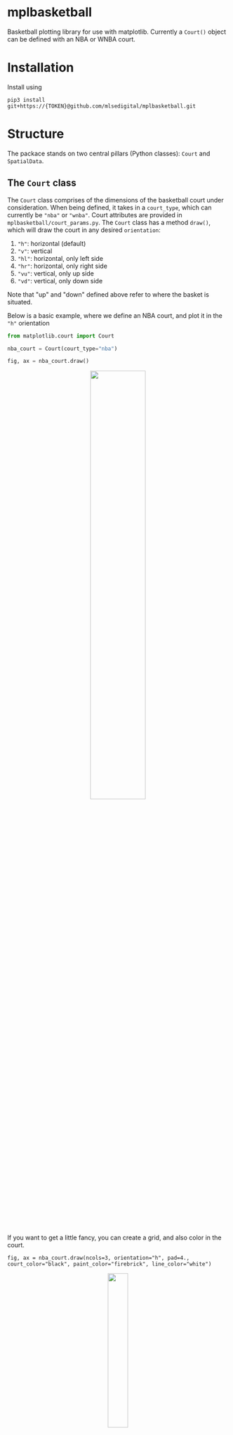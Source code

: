 # mplbasketball
Basketball plotting library for use with matplotlib. Currently a `Court()` object can be defined with an NBA or WNBA court. 

# Installation
Install using 
```
pip3 install git+https://{TOKEN}@github.com/mlsedigital/mplbasketball.git 
```

# Structure

The packace stands on two central pillars (Python classes): `Court` and `SpatialData`. 

## The `Court` class
The `Court` class comprises of the dimensions of the basketball court under consideration. When being defined, it takes in a `court_type`, which can currently be `"nba"` or `"wnba"`. Court attributes are provided in `mplbasketball/court_params.py`. The `Court` class has a method `draw()`, which will draw the court in any desired `orientation`:
1. `"h"`: horizontal (default) 
2. `"v"`: vertical
3. `"hl"`: horizontal, only left side
4. `"hr"`: horizontal, only right side
5. `"vu"`: vertical, only up side
6. `"vd"`: vertical, only down side

Note that "up" and "down" defined above refer to where the basket is situated. 

Below is a basic example, where we define an NBA court, and plot it in the `"h"` orientation

```python
from matplotlib.court import Court

nba_court = Court(court_type="nba")

fig, ax = nba_court.draw()
```
<p align="center">
  <img src="./figs/court_h.png" width="50%">
</p>


If you want to get a little fancy, you can create a grid, and also color in the court.

```
fig, ax = nba_court.draw(ncols=3, orientation="h", pad=4., court_color="black", paint_color="firebrick", line_color="white")
```
<p align="center">
  <img src="./figs/court_h_grid.png" width="30%">
</p>

In the above, `ax` can now be subscripted to plot different things on each of the courts, just like a `plt.subplots()` call. See below for examples.

## The `SpatialData` superclass and `Provider` subclasses

Now that we have a court, we want to plot things on it. Basketball data from data provides is provided in the horizontal (`"h"`) orientation, and usually has the origin situated either at center court, or on the top-left. `mplbasketball` courts are drawn by assuming that the origin is at center court, so we need a framework to be able to accept data from different providers, and transform them seamlessly to enable plotting in the package. 

Enter the `SpatialData` class. Essentially, it can be initialized using the raw `x` and `y` data, along with the `Court` object on which they will be plotted. At a practical level, each provider will have an associated subclass of `SpatialData`, where a unique `standardize()` function will bring it to the correct coordinates for plotting using `mplbasketball`. 

As an example, consider Hawkeye data. It is given to us with the following attributes:
1. It is in a left-handed coordinate system.
2. It can have an origin either at the center or at the top left. 

We thus have a `Hawkeye` subclass of `SpatialData`, which when initialized, takes the above points into account and transforms the `x` and `y` data into `mplbasketball` coordinates. 

```
from mplbasketball.court import Court
from mplbasketball.dataclass import Hawkeye

wnba_court = Court(court_type="wnba")
x = # random x data
y = # random y data
print(f"x={x[:10]}, y={y[:10]}")
sd = Hawkeye(x, y, wnba_court, origin="top-left")
print(f"x={sd.x[:10]}, y={sd.y[:10]}")
```
### Transforming data
The true power of using the `SpatialData` class is seen when plotting in different orientations. Say we have some Hawkeye tracking data, with the origin at the top-left. 
```
import xarray as xr
from mplbasketball.court import Court
from mplbasketball.dataclass import Hawkeye

data = xr.load_dataset("/path/to/data.nc)
player_id = data.coords["player_id"].values[3]
joint = "mid_hip"

# Load some x, y data
x = data_new_coords["player_position"].sel(player_id=player_id, joint=joint).values[:, 0]
y = data_new_coords["player_position"].sel(player_id=player_id, joint=joint).values[:, 1]

# Set up a court
nba_court = Court(court_type="nba")

# Load x, y into a Hawkeye object
sd = dc.Hawkeye(x, y, nba_court, lhcs=True, origin="top-left")

fig, ax = nba_court.draw()

ax.scatter(x=sd.x, y=sd.y, s=0.1, alpha=0.5, zorder=0)
```
<p align="center">
  <img src="./figs/tracking_1.png" width="50%">
</p>

What if we now wanted to plot this on a vertical court? Easy!

```
# Draw a new vertical court 
fig, ax = nba_court.draw(orientation="v")
x_v, y_v = sd.transform("v")
ax.scatter(x=x_v, y=y_v)
```
<p align="center">
  <img src="./figs/tracking_v.png" width="30%">
</p>

### Normalizing to a side of the court
Say we had data on both sides of a court, and wanted to normalize it to only take place on one side. Here is an example: I have a list of jumps from the season, stored in a `.pkl` file. Jumps are classed into offensive and defensive jumps:
```
import pandas as pd
import matplotlib.pyplot as plt
from mplbasketball.court import Court

jumps = pd.read_pickle("jumps.pkl")

# Get x, y components of offensive and defensive jumps
off_jumps_x = jumps.loc[jumps["jump_type"]=="Offensive", "jump_x_position"]
off_jumps_y = jumps.loc[jumps["jump_type"]=="Offensive", "jump_y_position"]
off_jumps_x, off_jumps_y = normalize_to_left_side_array(off_jumps_x, off_jumps_y)

def_jumps_x = jumps.loc[jumps["jump_type"]=="Defensive", "jump_x_position"]
def_jumps_y = jumps.loc[jumps["jump_type"]=="Defensive", "jump_y_position"]
def_jumps_x, def_jumps_y = normalize_to_left_side_array(def_jumps_x, def_jumps_y)

```
Plotting them on a full horizontal court is easy:

```
nba_court = Court(court_type="nba)

sd_off = Hawkeye(off_jumps_x, off_jumps_y, nba_court)
sd_def = Hawkeye(def_jumps_x, def_jumps_y, nba_court)

fig, ax = nba_court.draw()

ax.scatter(x=sd_off.x, y=sd_off.y, s=2, zorder=0, label="Offensive")
ax.scatter(x=sd_def.x, y=sd_def.y, s=2, zorder=0, label="Defensive")
plt.legend()
```
<p align="center">
  <img src="./figs/jumps_raw.png" width="50%">
</p>

That's no good.. all the jumps are all over the place. Say I wanted to send all the offensive jumps to the left and all the defensive ones to the right. e.a.s.y.
```
x_off_l, y_off_l = sd_off.transform("hl")  # transform to "horizontal-left side
x_def_r, y_def_r = sd_def.transform("hr")  # transform to "horizontal-right side

fig, ax = nba_court.draw()

ax.scatter(x=x_off_l, y=y_off_l, s=2, zorder=0, label="Offensive")
ax.scatter(x=x_def_r, y=y_def_r, s=2, zorder=0, label="Defensive")
```
<p align="center">
  <img src="./figs/jumps_normalized.png" width="50%">
</p>

We can plot the above as two half court plots, and have them be vertical:
```
x_off_d, y_off_d = sd_off.transform("vd")  # transform to "horizontal-left side
x_def_d, y_def_d = sd_def.transform("vd")  # transform to "horizontal-right side

fig, ax = nba_court.draw(ncols=2, orientation="vd")

ax[0].set_title("Offensive jumps", font="Helvetica")
ax[0].scatter(x=x_off_d, y=y_off_d, s=2, zorder=0, label="Offensive", c="tab:blue")
ax[1].set_title("Defensive jumps", font="Helvetica")
ax[1].scatter(x=x_def_d, y=y_def_d, s=2, zorder=0, label="Defensive", c="tab:orange")
```

<p align="center">
  <img src="./figs/jumps_separated.png" width="70%">
</p>

# Other features

## Heat maps 
Using where we left off with the jumps example, we are able to visualizze the same data as a heatmap:
```
from mplbasketball.heatmap import heatmap
# Redraw court with different line_color because heatmap is dark
fig, ax = nba_court.draw(ncols=2, orientation="vd", line_color="white")

ax[0].set_title("Offensive jumps", font="Helvetica")
heatmap(ax[0], x_off_d, y_off_d, grid_x=300, grid_y=300, sigma=10.)
ax[1].set_title("Defensive jumps", font="Helvetica")
heatmap(ax[1], x_def_d, y_def_d, grid_x=300, grid_y=300, sigma=10.)
```

<p align="center">
  <img src="./figs/heatmap.png" width="70%">
</p>

## Upcoming

1. NBA API support. 
